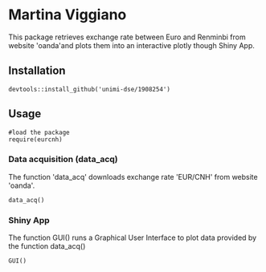 # Martina Viggiano

This package retrieves exchange rate between Euro and Renminbi from website 'oanda'and plots them into an interactive plotly though Shiny App.

## Installation
```
devtools::install_github('unimi-dse/1908254')
```
## Usage
```
#load the package
require(eurcnh)
```
### Data acquisition (data_acq)
The function 'data_acq' downloads exchange rate 'EUR/CNH' from website 'oanda'.
```
data_acq()
```

### Shiny App
The function GUI() runs a Graphical User Interface to plot data provided by the function data_acq()
```
GUI()
```
